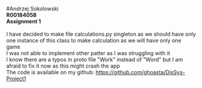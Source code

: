 #Andrzej Sokolowski</b>
<br /><b>R00184058
<br />Assignment 1</b>
<br /><br />
I have decided to make file calculations.py singleton as we should have only one instance of this class to make calculation as we will have only one game <br />
I was not able to implement other patter as I was struggling with it <br />
I know there are a typos in proto file "Work" instead of "Word" but I am afraid to fix it now as this might crash the app<br />
The code is available on my github: https://github.com/ghoasta/DisSys-Project1
